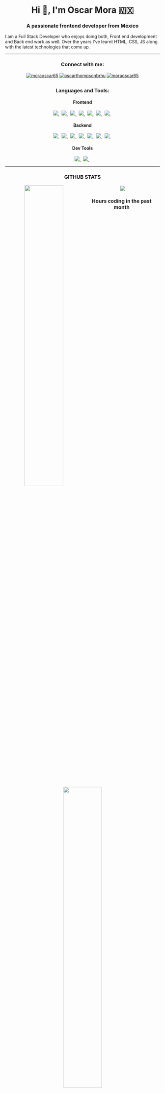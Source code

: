 <h1 align="center">Hi 👋, I'm Oscar Mora 🇲🇽 </h1>
<h3 align="center">A passionate frontend developer from México</h3>
<p>I am a Full Stack Developer who enjoys doing both, Front end development and Back end work as well. Over the years I've learnt HTML, CSS, JS along with the latest technologies that come up.<p/>
<hr/>
<h3 align="center">Connect with me:</h3>
<p align="center">
<a href="https://linkedin.com/in/moraoscar65" target="blank"><img align="center" src="https://img.shields.io/badge/LinkedIn-0077B5?style=for-the-badge&logo=linkedin&logoColor=white" alt="moraoscar65"  /></a>
<a href="https://fb.com/oscarthompsonbrhu" target="blank"><img align="center" src="https://img.shields.io/badge/Facebook-1877F2?style=for-the-badge&logo=facebook&logoColor=white" alt="oscarthompsonbrhu"  /></a>
<a href="https://instagram.com/moraoscar65" target="blank"><img align="center" src="https://img.shields.io/badge/Instagram-E4405F?style=for-the-badge&logo=instagram&logoColor=white" alt="moraoscar65"  /></a>
</p>

## <h3 align="center">Languages and Tools:</h3>
<h4 align="center">Frontend</h4>
<p align="center">
  <a href='https://developer.mozilla.org/en-US/docs/Web/Guide/HTML/HTML5'>
    <img src="https://img.shields.io/badge/html5-e34f26.svg?&style=for-the-badge&logo=html5&logoColor=white" />
  </a>
  &nbsp;
  <a href='https://developer.mozilla.org/en-US/docs/Web/CSS'>
    <img src="https://img.shields.io/badge/css3-1572B6.svg?&style=for-the-badge&logo=css3&logoColor=white" />
  </a>
  &nbsp;
  <a href='https://sass-lang.com/'>
    <img src="https://img.shields.io/badge/sass-cc6699.svg?&style=for-the-badge&logo=sass&logoColor=white" />
  </a>
  &nbsp;
  <a href='https://developer.mozilla.org/en-US/docs/Web/JavaScript/Guide'>
    <img src="https://img.shields.io/badge/javascript-F7DF1E.svg?&style=for-the-badge&logo=javascript&logoColor=black" />
  </a>
  &nbsp;
 <a href='https://www.react.org/'>
   <img src='https://img.shields.io/badge/react-61DAFB?logoWidth=30&labelColor=black&style=for-the-badge&logo=react' />
 </a>
  &nbsp;
  <a href='https://angular.io'>
    <img src="https://img.shields.io/badge/Angular-DD0031?style=for-the-badge&logo=angular&logoColor=white" />
  </a>
  &nbsp;
 <a href='https://www.react.org/'>
   <img src='https://img.shields.io/badge/React_Native-20232A?style=for-the-badge&logo=react&logoColor=61DAFB' />
 </a>
  &nbsp;

<h4 align="center">Backend</h4>
<p align="center">
  <a href='https://nodejs.org/en/about/'>
    <img src="https://img.shields.io/badge/node.js-339933?logo=node.js&logoWidth=30&labelColor=black&style=for-the-badge" />
  </a>
  &nbsp;
  <a href='https://www.mongodb.com/'>
    <img src='https://img.shields.io/badge/mongo db-47A248?logo=mongodb&logoColor=white&style=for-the-badge' />
  </a>
   &nbsp;
  <a href='https://www.mysql.com/'>
    <img src='https://img.shields.io/badge/MySQL-00000F?style=for-the-badge&logo=mysql&logoColor=white' />
  </a>
   &nbsp;
  <a href='https://www.python.org'>
    <img src="https://img.shields.io/badge/Python-14354C?style=for-the-badge&logo=python&logoColor=white" />
  </a>
  &nbsp; 
  <a href='https://c++.com/'>
    <img src="https://img.shields.io/badge/C%2B%2B-00599C?style=for-the-badge&logo=c%2B%2B&logoColor=white" />
  </a>
  &nbsp; 
  <a href='https://java.org'>
    <img src="https://img.shields.io/badge/Java-ED8B00?style=for-the-badge&logo=java&logoColor=white" />
  </a>
  &nbsp; 
  <a href='https://expressjs.com/'>
    <img src="https://img.shields.io/badge/Express-ffffff.svg?&style=for-the-badge&logo=express&logoColor=black" />
  </a>
  &nbsp; 
</p>
<h4 align="center">Dev Tools</h4>
<p align="center">
  <a href='https://git-scm.com/'>
    <img src='https://img.shields.io/badge/git-F05032?logo=git&style=for-the-badge&logoColor=white' />
  </a>
  &nbsp;
  <a href='https://github.com/'>
    <img src="https://img.shields.io/badge/Github-181717.svg?&style=for-the-badge&logo=github&logoColor=white" />
  </a>
  &nbsp;
</p>

<hr>
<h3 align="center">GITHUB STATS</h3>

<p align="center">
  <img align="left" src="https://github-readme-stats.vercel.app/api?username=moraoscar65&show_icons=true&theme=radical" width="50%"/>
  &nbsp;
  <img align="center" src="https://github-readme-stats.vercel.app/api/top-langs/?username=moraoscar65&layout=compact&theme=dark"/>
</p>

<h3 align="center">Hours coding in the past month</h3>
<p align="center">
  <img width="50%" src="https://wakatime.com/share/@751be0b6-cebd-4efc-849a-693dfa33cbe4/ba640d2c-f0e4-4ef1-801a-12b8fa210b83.svg"/>
</p>

## Stats

<!--START_SECTION:waka-->

```text
From: 03 April 2021 - To: 03 April 2022

Total Time: 20 mins

JavaScript   20 mins         █████████████████████████   100.00 %
CSS          0 secs          ░░░░░░░░░░░░░░░░░░░░░░░░░   00.00 %
```

<!--END_SECTION:waka-->

